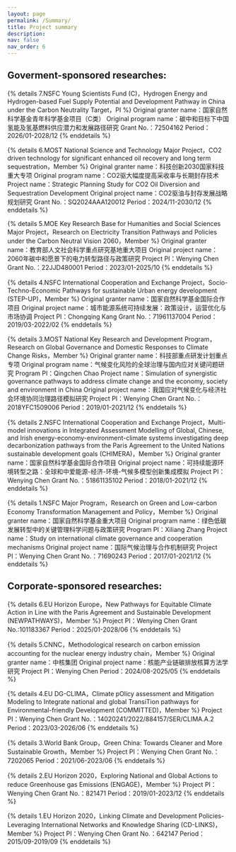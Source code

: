 ```yaml
---
layout: page
permalink: /Summary/
title: Project summary
description: 
nav: false
nav_order: 6
---
```

## Goverment-sponsored researches:

{% details 7.NSFC Young Scientists Fund (C)，Hydrogen Energy and Hydrogen-based Fuel Supply Potential and Development Pathway in China under the Carbon Neutrality Target，PI %}
    Original granter name：国家自然科学基金青年科学基金项目（C类）
    Original program name：碳中和目标下中国氢能及氢基燃料供应潜力和发展路径研究
    Grant No.：72504162
    Period：2026/01-2028/12
{% enddetails %}

{% details 6.MOST National Science and Technology Major Project，CO2 driven technology for significant enhanced oil recovery and long term sequestration，Member %}
    Original granter name：科技创新2030国家科技重大专项
    Original program name：CO2驱大幅度提高采收率与长期封存技术
    Project name：Strategic Planning Study for CO2 Oil Diversion and Sequestration Development
    Original project name：CO2驱油与封存发展战略规划研究
    Grant No.：SQ2024AAA120012
    Period：2024/11-2030/12
{% enddetails %}

{% details 5.MOE Key Research Base for Humanities and Social Sciences Major Project，Research on Electricity Transition Pathways and Policies under the Carbon Neutral Vision 2060，Member %}
    Original granter name：教育部人文社会科学重点研究基地重大项目
    Original project name：2060年碳中和愿景下的电力转型路径与政策研究
    Project PI：Wenying Chen
    Grant No.：22JJD480001
    Period：2023/01-2025/10
{% enddetails %}

{% details 4.NSFC International Cooperation and Exchange Project，Socio-Techno-Economic Pathways for sustainable Urban energy development (STEP-UP)，Member %}
    Original granter name：国家自然科学基金国际合作项目
    Original project name：城市能源系统可持续发展：政策设计，运营优化与市场协调
    Project PI：Chongqing Kang
    Grant No.：71961137004
    Period：2019/03-2022/02
{% enddetails %}

{% details 3.MOST National Key Research and Development Program，Research on Global Governance and Domestic Responses to Climate Change Risks，Member %}
    Original granter name：科技部重点研发计划重点专项
    Original program name：气候变化风险的全球治理与国内应对关键问题研究
    Program PI：Qingchen Chao
    Project name：Simulation of synergistic governance pathways to address climate change and the economy, society and environment in China
    Original project name：我国应对气候变化与经济社会环境协同治理路径模拟研究
    Project PI：Wenying Chen
    Grant No.：2018YFC1509006
    Period：2019/01-2021/12
{% enddetails %}

{% details 2.NSFC International Cooperation and Exchange Project，Multi-model innovations in Integrated Assessment Modelling of Global, Chinese, and Irish energy-economy-environment-climate systems investigating deep decarbonization pathways from the Paris Agreement to the United Nations sustainable development goals (CHIMERA)，Member %}
    Original granter name：国家自然科学基金国际合作项目
    Original project name：可持续能源环境转型之路：全球和中爱能源-经济-环境-气候多模型创新集成模拟
    Project PI：Wenying Chen
    Grant No.：51861135102
    Period：2018/01-2021/12
{% enddetails %}

{% details 1.NSFC Major Program，Research on Green and Low-carbon Economy Transformation Management and Policy，Member %}
    Original granter name：国家自然科学基金重大项目
    Original program name：绿色低碳发展转型中的关键管理科学问题与政策研究
    Program PI：Xiliang Zhang
    Project name：Study on international climate governance and cooperation mechanisms
    Original project name：国际气候治理与合作机制研究
    Project PI：Wenying Chen
    Grant No.：71690243
    Period：2017/01-2021/12
{% enddetails %}

## Corporate-sponsored researches:

{% details 6.EU Horizon Europe，New Pathways for Equitable Climate Action in Line with the Paris Agreement and Sustainable Development (NEWPATHWAYS)，Member %}
    Project PI：Wenying Chen
    Grant No.:101183367
    Period：2025/01-2028/06
{% enddetails %}

{% details 5.CNNC，Methodological research on carbon emission accounting for the nuclear energy industry chain，Member %}
    Original granter name：中核集团
    Original project name：核能产业链碳排放核算方法学研究
    Project PI：Wenying Chen
    Period：2024/08-2025/05
{% enddetails %}

{% details 4.EU DG-CLIMA，Climate pOlicy assessment and Mitigation Modeling to Integrate national and global TransiTion pathways for Environmental-friendly Development (COMMITTED)，Member %}
    Project PI：Wenying Chen
    Grant No.：14020241/2022/884157/SER/CLIMA.A.2
    Period：2023/03-2026/06
{% enddetails %}

{% details 3.World Bank Group，Green China: Towards Cleaner and More Sustainable Growth，Member %}
    Project PI：Wenying Chen
    Grant No.：7202065
    Period：2021/06-2023/06
{% enddetails %}

{% details 2.EU Horizon 2020，Exploring National and Global Actions to reduce Greenhouse gas Emissions (ENGAGE)，Member %}
    Project PI：Wenying Chen
    Grant No.：821471
    Period：2019/01-2023/12
{% enddetails %}

{% details 1.EU Horizon 2020，Linking Climate and Development Policies-Leveraging International Networks and Knowledge Sharing (CD-LINKS)，Member %}
    Project PI：Wenying Chen
    Grant No.：642147
    Period：2015/09-2019/09
{% enddetails %}
